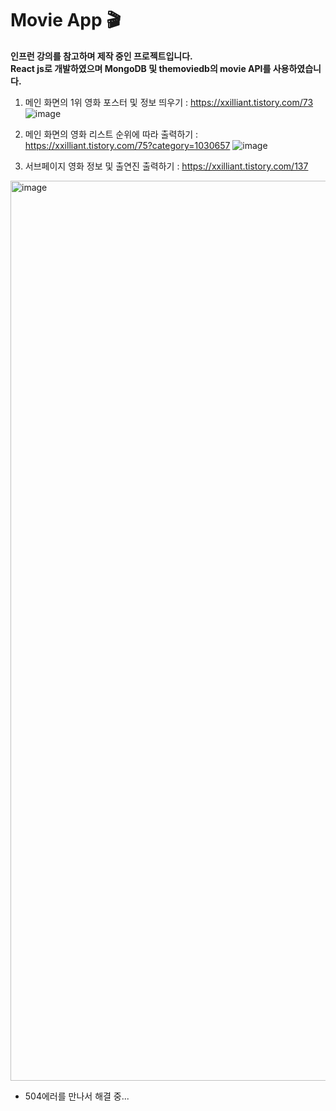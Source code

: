 # Movie App 🎬

**인프런 강의를 참고하며 제작 중인 프로젝트입니다.<br>
React js로 개발하였으며 MongoDB 및 themoviedb의 movie API를 사용하였습니다.**

1. 메인 화면의 1위 영화 포스터 및 정보 띄우기 : 
https://xxilliant.tistory.com/73
![image](https://user-images.githubusercontent.com/91872300/229339608-acc803f1-5ea7-410e-ba1c-0c08c02ee917.png)

2. 메인 화면의 영화 리스트 순위에 따라 출력하기 : 
https://xxilliant.tistory.com/75?category=1030657
![image](https://user-images.githubusercontent.com/91872300/229339617-426d5c55-1fb1-482d-b3db-cbd35bd572fd.png)

3. 서브페이지 영화 정보 및 출연진 출력하기 : 
https://xxilliant.tistory.com/137<br>
<img width="1440" alt="image" src="https://user-images.githubusercontent.com/91872300/229342775-43917df4-7f1b-45e7-90f5-241538287c35.png">



+ 504에러를 만나서 해결 중...
